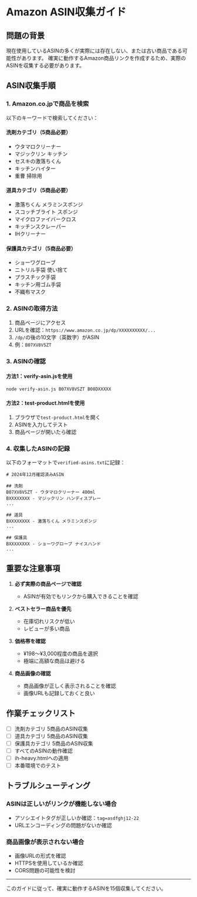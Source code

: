 # Amazon ASIN収集ガイド

## 問題の背景
現在使用しているASINの多くが実際には存在しない、または古い商品である可能性があります。
確実に動作するAmazon商品リンクを作成するため、実際のASINを収集する必要があります。

## ASIN収集手順

### 1. Amazon.co.jpで商品を検索

以下のキーワードで検索してください：

#### 洗剤カテゴリ（5商品必要）
- ウタマロクリーナー
- マジックリン キッチン
- セスキの激落ちくん
- キッチンハイター
- 重曹 掃除用

#### 道具カテゴリ（5商品必要）
- 激落ちくん メラミンスポンジ
- スコッチブライト スポンジ
- マイクロファイバークロス
- キッチンスクレーパー
- IHクリーナー

#### 保護具カテゴリ（5商品必要）
- ショーワグローブ
- ニトリル手袋 使い捨て
- プラスチック手袋
- キッチン用ゴム手袋
- 不織布マスク

### 2. ASINの取得方法

1. 商品ページにアクセス
2. URLを確認：`https://www.amazon.co.jp/dp/XXXXXXXXXX/...`
3. `/dp/`の後の10文字（英数字）がASIN
4. 例：`B07XV8VSZT`

### 3. ASINの確認

#### 方法1：verify-asin.jsを使用
```bash
node verify-asin.js B07XV8VSZT B08DXXXXX
```

#### 方法2：test-product.htmlを使用
1. ブラウザで`test-product.html`を開く
2. ASINを入力してテスト
3. 商品ページが開いたら確認

### 4. 収集したASINの記録

以下のフォーマットで`verified-asins.txt`に記録：

```
# 2024年12月確認済みASIN

## 洗剤
B07XV8VSZT - ウタマロクリーナー 400ml
BXXXXXXXX - マジックリン ハンディスプレー
...

## 道具
BXXXXXXXX - 激落ちくん メラミンスポンジ
...

## 保護具
BXXXXXXXX - ショーワグローブ ナイスハンド
...
```

## 重要な注意事項

1. **必ず実際の商品ページで確認**
   - ASINが有効でもリンクから購入できることを確認

2. **ベストセラー商品を優先**
   - 在庫切れリスクが低い
   - レビューが多い商品

3. **価格帯を確認**
   - ¥198〜¥3,000程度の商品を選択
   - 極端に高額な商品は避ける

4. **商品画像の確認**
   - 商品画像が正しく表示されることを確認
   - 画像URLも記録しておくと良い

## 作業チェックリスト

- [ ] 洗剤カテゴリ 5商品のASIN収集
- [ ] 道具カテゴリ 5商品のASIN収集
- [ ] 保護具カテゴリ 5商品のASIN収集
- [ ] すべてのASINの動作確認
- [ ] ih-heavy.htmlへの適用
- [ ] 本番環境でのテスト

## トラブルシューティング

### ASINは正しいがリンクが機能しない場合
- アソシエイトタグが正しいか確認：`tag=asdfghj12-22`
- URLエンコーディングの問題がないか確認

### 商品画像が表示されない場合
- 画像URLの形式を確認
- HTTPSを使用しているか確認
- CORS問題の可能性を検討

---

このガイドに従って、確実に動作するASINを15個収集してください。